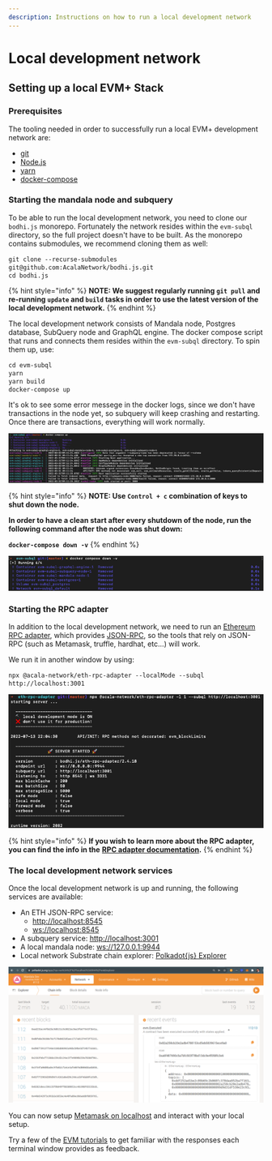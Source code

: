```yaml
---
description: Instructions on how to run a local development network
---
```


# Local development network

## Setting up a local EVM+ Stack

### Prerequisites

The tooling needed in order to successfully run a local EVM+ development network are:

* [git](https://git-scm.com/book/en/v2/Getting-Started-Installing-Git)
* [Node.js](https://docs.npmjs.com/downloading-and-installing-node-js-and-npm)
* [yarn](https://classic.yarnpkg.com/lang/en/docs/install/)
* [docker-compose](https://docs.docker.com/compose/install/)&#x20;

### Starting the mandala node and subquery

To be able to run the local development network, you need to clone our `bodhi.js` monorepo. Fortunately the network resides within the `evm-subql` directory, so the full project doesn't have to be built. As the monorepo contains submodules, we recommend cloning them as well:

```shell
git clone --recurse-submodules git@github.com:AcalaNetwork/bodhi.js.git
cd bodhi.js
```

{% hint style="info" %}
**NOTE: We suggest regularly running `git pull` and re-running `update` and `build` tasks in order to use the latest version of the local development network.**
{% endhint %}

The local development network consists of Mandala node, Postgres database, SubQuery node and GraphQL engine. The docker compose script that runs and connects them resides within the `evm-subql` directory. To spin them up, use:

```shell
cd evm-subql
yarn
yarn build
docker-compose up
```

It's ok to see some error messege in the docker logs, since we don't have transactions in the node yet, so subquery will keep crashing and restarting. Once there are transactions, everything will work normally.

![Running a local development network](<../../.gitbook/assets/image (12).png>)

{% hint style="info" %}
**NOTE: Use `Control + c` combination of keys to shut down the node.**

**In order to have a clean start after every shutdown of the node, run the following command after the node was shut down:**

**`docker-compose down -v`**
{% endhint %}

![Cleaning up the local development network](<../../.gitbook/assets/image (4).png>)

### Starting the RPC adapter

In addition to the local development network, we need to run an [Ethereum RPC adapter](https://github.com/AcalaNetwork/bodhi.js/tree/master/eth-rpc-adapter#acala-networketh-rpc-adapter), which provides [JSON-RPC](https://eth.wiki/json-rpc/API), so the tools that rely on JSON-RPC (such as Metamask, truffle, hardhat, etc...) will work. 

We run it in another window by using:

```shell
npx @acala-network/eth-rpc-adapter --localMode --subql http://localhost:3001
```

![Starting up the RPC node](<../../.gitbook/assets/image (15).png>)

{% hint style="info" %}
**If you wish to learn more about the RPC adapter, you can find the info in the** [**RPC adapter documentation**](../../tooling/rpc-adapter/running-the-rpc-adapter.md)**.**
{% endhint %}

### The local development network services

Once the local development network is up and running, the following services are available:

* An ETH JSON-RPC service: 
  * [http://localhost:8545](http://localhost:8545)
  * [ws://localhost:8545](ws://localhost:8545)
* A subquery service: [http://localhost:3001](http://localhost:3001)
* A local mandala node: [ws://127.0.0.1:9944](ws://127.0.0.1:9944)&#x20;
* Local network Substrate chain explorer: [Polkadot{js} Explorer](https://polkadot.js.org/apps/?rpc=ws%3A%2F%2Flocalhost%3A9944%2Fws#/explorer)

![Local development network in Substrate chain explorer](<../../.gitbook/assets/image (8).png>)

You can now setup [Metamask on localhost](../../tooling/metamask/#localhost) and interact with your local setup.

Try a few of the [EVM tutorials](../../tutorials/tutorials.md) to get familiar with the responses each terminal window provides as feedback.
